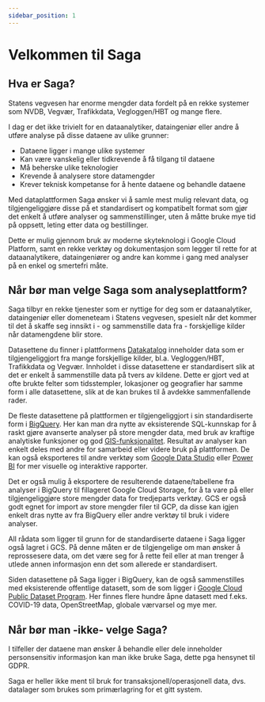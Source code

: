 ```yaml
---
sidebar_position: 1
---
```


# Velkommen til Saga

## Hva er Saga?

Statens vegvesen har enorme mengder data fordelt på en rekke systemer som NVDB, Vegvær, Trafikkdata, Vegloggen/HBT og mange flere.

I dag er det ikke trivielt for en dataanalytiker, dataingeniør eller andre å utføre analyse på disse dataene av ulike grunner:

- Dataene ligger i mange ulike systemer
- Kan være vanskelig eller tidkrevende å få tilgang til dataene
- Må beherske ulike teknologier
- Krevende å analysere store datamengder
- Krever teknisk kompetanse for å hente dataene og behandle dataene

Med dataplattformen Saga ønsker vi å samle mest mulig relevant data, og tilgjengeliggjøre disse på et standardisert og kompatibelt format som gjør det enkelt å utføre analyser og sammenstillinger, uten å måtte bruke mye tid på oppsett, leting etter data og bestillinger.

Dette er mulig gjennom bruk av moderne skyteknologi i Google Cloud Platform, samt en rekke verktøy og dokumentasjon som legger til rette for at dataanalytikere, dataingeniører og andre kan komme i gang med analyser på en enkel og smertefri måte.


## Når bør man velge Saga som analyseplattform?

Saga tilbyr en rekke tjenester som er nyttige for deg som er dataanalytiker, dataingeniør eller domeneteam i Statens vegvesen, spesielt når det kommer til det å skaffe seg innsikt i - og sammenstille data fra - forskjellige kilder når datamengdene blir store.

Datasettene du finner i plattformens [Datakatalog](https://saga-datacatalog-prod-lszg.ew.r.appspot.com/) inneholder data som er tilgjengeliggjort fra mange forskjellige kilder, bl.a. Vegloggen/HBT, Trafikkdata og Vegvær. Innholdet i disse datasettene er standardisert slik at det er enkelt å sammenstille data på tvers av kildene. Dette er gjort ved at ofte brukte felter som tidsstempler, lokasjoner og geografier har samme form i alle datasettene, slik at de kan brukes til å avdekke sammenfallende rader.

De fleste datasettene på plattformen er tilgjengeliggjort i sin standardiserte form i [BigQuery](https://www.notion.so/TODO-Analyse-av-store-datamengder-i-BigQuery-ca9b88f9084d4339b31c108abc06eb28). Her kan man dra nytte av eksisterende SQL-kunnskap for å raskt gjøre avanserte analyser på store mengder data, med bruk av kraftige analytiske funksjoner og god [GIS-funksjonalitet](https://cloud.google.com/bigquery/docs/geospatial-data). Resultat av analyser kan enkelt deles med andre for samarbeid eller videre bruk på plattformen. De kan også eksporteres til andre verktøy som [Google Data Studio](https://datastudio.google.com/) eller [Power BI](https://powerbi.microsoft.com/) for mer visuelle og interaktive rapporter.

Det er også mulig å eksportere de resulterende dataene/tabellene fra analyser i BigQuery til fillageret Google Cloud Storage, for å ta vare på eller tilgjengeliggjøre store mengder data for tredjeparts verktøy. GCS er også godt egnet for import av store mengder filer til GCP, da disse kan igjen enkelt dras nytte av fra BigQuery eller andre verktøy til bruk i videre analyser.

All rådata som ligger til grunn for de standardiserte dataene i Saga ligger også lagret i GCS. På denne måten er de tilgjengelige om man ønsker å reprossesere data, om det være seg for å rette feil eller at man trenger å utlede annen informasjon enn det som allerede er standardisert. 

Siden datasettene på Saga ligger i BigQuery, kan de også sammenstilles med eksisterende offentlige datasett, som de som ligger i [Google Cloud Public Dataset Program](https://cloud.google.com/bigquery/public-data). Her finnes flere hundre åpne datasett med f.eks. COVID-19 data, OpenStreetMap, globale værvarsel og mye mer.

## Når bør man -ikke- velge Saga?

I tilfeller der dataene man ønsker å behandle eller dele inneholder personsensitiv informasjon kan man ikke bruke Saga, dette pga hensynet til GDPR.

Saga er heller ikke ment til bruk for transaksjonell/operasjonell data, dvs. datalager som brukes som primærlagring for et gitt system.
